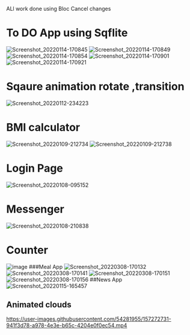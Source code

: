ALl work done using Bloc Cancel changes

# To DO App using Sqflite 
![Screenshot_20220114-170845](https://user-images.githubusercontent.com/54281955/149539318-b5bac611-eef3-4777-b21a-f7438a516eba.jpg)
![Screenshot_20220114-170849](https://user-images.githubusercontent.com/54281955/149539323-ba30149d-098f-4b82-926f-13e3ee2fcaa7.jpg)
![Screenshot_20220114-170854](https://user-images.githubusercontent.com/54281955/149539327-35f15a27-a212-4b7e-b89e-23ff26753e1f.jpg)
![Screenshot_20220114-170901](https://user-images.githubusercontent.com/54281955/149539333-636e659e-87a4-4538-9e57-3650832d9188.jpg)
![Screenshot_20220114-170921](https://user-images.githubusercontent.com/54281955/149539337-e8342e42-c6b8-48a5-be0f-47222c4d37c8.jpg)


# Sqaure animation rotate ,transition
![Screenshot_20220112-234223](https://user-images.githubusercontent.com/54281955/149539186-29fab144-5bfe-4123-983f-97a798c2692f.jpg)


# BMI calculator
![Screenshot_20220109-212734](https://user-images.githubusercontent.com/54281955/148698062-a75984d7-cdc9-491a-9f28-fa7876dfe61f.jpg)
![Screenshot_20220109-212738](https://user-images.githubusercontent.com/54281955/148698068-9378f06f-5a06-498c-94d3-1e8ed5db83ec.jpg)
# Login Page 
![Screenshot_20220108-095152](https://user-images.githubusercontent.com/54281955/148698069-b2a1bee7-1e55-478e-bce7-233ecd3b9bb3.jpg)
# Messenger
![Screenshot_20220108-210838](https://user-images.githubusercontent.com/54281955/148698070-5133e073-ea3c-478d-8f99-214c142a724f.jpg)
# Counter
![image](https://user-images.githubusercontent.com/54281955/157273873-ea293455-1abc-4ab9-bb78-6cf373b745fe.png)
###Meal App
![Screenshot_20220308-170132](https://user-images.githubusercontent.com/54281955/157272553-85a1fceb-e793-4f4a-b5ff-277b680bdc32.jpg)
![Screenshot_20220308-170141](https://user-images.githubusercontent.com/54281955/157272223-cbf166f6-2c66-4c01-ab66-c32dec23987a.jpg)
![Screenshot_20220308-170151](https://user-images.githubusercontent.com/54281955/157272275-d114ec2d-090c-4871-87c4-ea3f438f8e51.jpg)
![Screenshot_20220308-170156](https://user-images.githubusercontent.com/54281955/157272285-2d8ed4c4-dac8-4770-b407-979a38d712d2.jpg)
##News App
![Screenshot_20220115-165457](https://user-images.githubusercontent.com/54281955/157272678-fa463c4d-f376-4ea1-ae9c-42008ec8886b.jpg)
## Animated clouds 

https://user-images.githubusercontent.com/54281955/157272731-941f3d78-a978-4e3e-b65c-4204e0f0ec54.mp4



